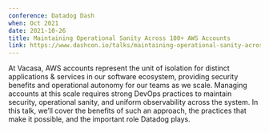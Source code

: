```yaml
---
conference: Datadog Dash
when: Oct 2021
date: 2021-10-26
title: Maintaining Operational Sanity Across 100+ AWS Accounts
link: https://www.dashcon.io/talks/maintaining-operational-sanity-across-100-plus-aws-accounts/
---
```

At Vacasa, AWS accounts represent the unit of isolation for distinct applications & services in our software ecosystem, providing security benefits and operational autonomy for our teams as we scale. Managing accounts at this scale requires strong DevOps practices to maintain security, operational sanity, and uniform observability across the system. In this talk, we’ll cover the benefits of such an approach, the practices that make it possible, and the important role Datadog plays.